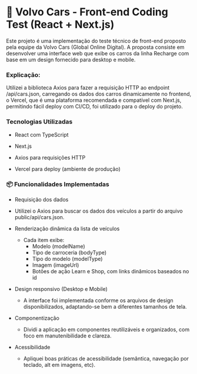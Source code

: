 # 🚗 Volvo Cars - Front-end Coding Test (React + Next.js)

Este projeto é uma implementação do teste técnico de front-end proposto pela equipe da Volvo Cars (Global Online Digital). A proposta consiste em desenvolver uma interface web que exibe os carros da linha Recharge com base em um design fornecido para desktop e mobile.

### Explicação:
Utilizei a biblioteca Axios para fazer a requisição HTTP ao endpoint /api/cars.json, carregando os dados dos carros dinamicamente no frontend, o Vercel, que é uma plataforma recomendada e compatível com Next.js, permitindo fácil deploy com CI/CD, foi utilizado para o deploy do projeto.

### Tecnologias Utilizadas

- React com TypeScript

- Next.js

- Axios para requisições HTTP

- Vercel para deploy (ambiente de produção)

### 📦 Funcionalidades Implementadas
- Requisição dos dados
 - Utilizei o Axios para buscar os dados dos veículos a partir do arquivo public/api/cars.json.

- Renderização dinâmica da lista de veículos
  - Cada item exibe:
     - Modelo (modelName)
     - Tipo de carroceria (bodyType)
     - Tipo do modelo (modelType)
     - Imagem (imageUrl)
     - Botões de ação Learn e Shop, com links dinâmicos baseados no id

- Design responsivo (Desktop e Mobile)
  - A interface foi implementada conforme os arquivos de design disponibilizados, adaptando-se bem a diferentes tamanhos de tela.

- Componentização
  - Dividi a aplicação em componentes reutilizáveis e organizados, com foco em manutenibilidade e clareza.

- Acessibilidade
  - Apliquei boas práticas de acessibilidade (semântica, navegação por teclado, alt em imagens, etc).



